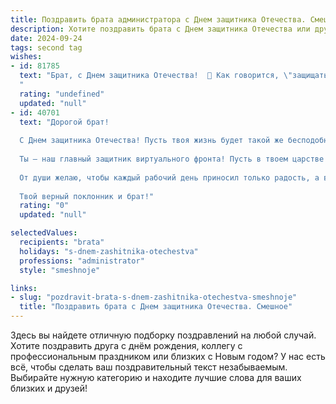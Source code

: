 ```yaml
---
title: Поздравить брата администратора с Днем защитника Отечества. Смешное
description: Хотите поздравить брата с Днем защитника Отечества или другим праздником? Наш ИИ создаст незабываемое поздравление, а вы обязательно выделитесь среди других.  
date: 2024-09-24
tags: second tag
wishes:
- id: 81785
  text: "Брат, с Днем защитника Отечества!  🎉 Как говорится, \"защищать\" ты умеешь, особенно от нашествия голодных домочадцев к холодильнику! 😉  Но помни, настоящие герои не только храбры, но и  умны.  Ищи баланс между \"защитой\" и \"заботой\"  -  и ты будешь настоящим героем! 💪
  "
  rating: "undefined"
  updated: "null"
- id: 40701
  text: "Дорогой брат!
  
  С Днем защитника Отечества! Пусть твоя жизнь будет такой же бесподобной, как отчет о работе, который сам себе ты не осмеливаешься сдавать! Желаю, чтобы за всеми твоими «боевыми» успехами на посту администратора всегда стоял верный тыл — твой уютный диван и другая техника, готовая поддержать в любую минуту!
  
  Ты — наш главный защитник виртуального фронта! Пусть в твоем царстве компьютеров и документов никто не посмеет поднять голос, и все приложения работают как часы. Храни свои навыки мастерства, как броню, и будь всегда на шаг впереди врагов (в основном, это наши задачки)!
  
  От души желаю, чтобы каждый рабочий день приносил только радость, а вечера — расслабление и веселье! С праздником!
  
  Твой верный поклонник и брат!"
  rating: "0"
  updated: "null"

selectedValues:
  recipients: "brata"
  holidays: "s-dnem-zashitnika-otechestva"
  professions: "administrator"
  style: "smeshnoje"

links:
- slug: "pozdravit-brata-s-dnem-zashitnika-otechestva-smeshnoje"
  title: "Поздравить брата с Днем защитника Отечества. Смешное"
---
```


Здесь вы найдете отличную подборку поздравлений на любой случай. 
Хотите поздравить друга с днём рождения, коллегу с профессиональным праздником или близких с Новым годом? У нас есть всё, чтобы сделать ваш поздравительный текст незабываемым. Выбирайте нужную категорию и находите лучшие слова для ваших близких и друзей!
